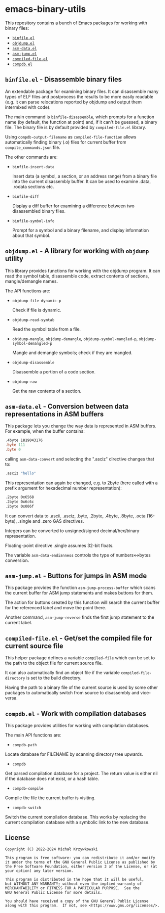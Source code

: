 # emacs-binary-utils #

This repository contains a bunch of Emacs packages for working with binary
files:

- [`binfile.el`](#binfileel---disassemble-binary-files)
- [`objdump.el`](#objdumpel---a-library-for-working-with-objdump-utility)
- [`asm-data.el`](#asm-datael---conversion-between-data-representations-in-asm-buffers)
- [`asm-jump.el`](#asm-jumpel---buttons-for-jumps-in-asm-mode)
- [`compiled-file.el`](#compiled-fileel---getset-the-compiled-file-for-current-source-file)
- [`compdb.el`](#compdbel---work-with-compilation-databases)

## `binfile.el` - Disassemble binary files ##

An extendable package for examining binary files.  It can disassemble many
types of ELF files and postprocess the results to be more easily readable
(e.g. it can parse relocations reported by objdump and output them intermixed
with code).

The main command is `binfile-disassemble`, which prompts for a function name
(by default, the function at point) and, if it can't be guessed, a binary file.
The binary file is by default provided by `compiled-file.el` library.

Using `compdb-output-filename` as `compiled-file-function` allows automatically
finding binary (.o) files for current buffer from `compile_commands.json` file.

The other commands are:

- `binfile-insert-data`

  Insert data (a symbol, a section, or an address range) from a binary file
  into the current disassembly buffer.  It can be used to examine .data,
  .rodata sections etc.

- `binfile-diff`

  Display a diff buffer for examining a difference between two disassembled
  binary files.

- `binfile-symbol-info`

  Prompt for a symbol and a binary filename, and display information about that
  symbol.

## `objdump.el` - A library for working with `objdump` utility ##

This library provides functions for working with the objdump program.  It can
read the symbol table, disassemble code, extract contents of sections,
mangle/demangle names.

The API functions are:

- `objdump-file-dynamic-p`

  Check if file is dynamic.

- `objdump-read-symtab`

  Read the symbol table from a file.

- `objdump-mangle`, `objdump-demangle`, `objdump-symbol-mangled-p`,
`objdump-symbol-demangled-p`

  Mangle and demangle symbols; check if they are mangled.

- `objdump-disassemble`

  Disassemble a portion of a code section.

- `objdump-raw`

  Get the raw contents of a section.

## `asm-data.el` - Conversion between data representations in ASM buffers ##

This package lets you change the way data is represented in ASM buffers.  For
example, when the buffer contains:

```asm
.4byte 1819043176
.byte 111
.byte 0
```

calling `asm-data-convert` and selecting the ".asciz" directive changes that
to:

```asm
.asciz "hello"
```

This representation can again be changed, e.g. to 2byte (here called with a
prefix argument for hexadecimal number representation):

```asm
.2byte 0x6568
.2byte 0x6c6c
.2byte 0x006f
```

It can convert data to .ascii, .asciz, .byte, .2byte, .4byte, .8byte, .octa
(16-byte), .single and .zero GAS directives.

Integers can be converted to unsigned/signed decimal/hex/binary
representation.

Floating-point directive .single assumes 32-bit floats.

The variable `asm-data-endianness` controls the type of numbers<->bytes
conversion.

## `asm-jump.el` - Buttons for jumps in ASM mode ##

This package provides the function `asm-jump-process-buffer` which scans the
current buffer for ASM jump statements and makes buttons for them.

The action for buttons created by this function will search the current buffer
for the referenced label and move the point there.

Another command, `asm-jump-reverse` finds the first jump statement to the
current label.

## `compiled-file.el` - Get/set the compiled file for current source file ##

This helper package defines a variable `compiled-file` which can be
set to the path to the object file for current source file.

It can also automatically find an object file if the variable
`compiled-file-directory` is set to the build directory.

Having the path to a binary file of the current source is used by some
other packages to automatically switch from source to disassembly and
vice-versa.

## `compdb.el` - Work with compilation databases ##

This package provides utilities for working with compilation
databases.

The main API functions are:

- `compdb-path`

Locate database for FILENAME by scanning directory tree upwards.

- `compdb`

Get parsed compilation database for a project. The return value is
either nil if the database does not exist, or a hash table.

- `compdb-compile`

Compile the file the current buffer is visiting.

- `compdb-switch`

Switch the current compilation database. This works by replacing the
current compilation database with a symbolic link to the new database.

## License ##

```
Copyright (C) 2022-2024 Michał Krzywkowski

This program is free software: you can redistribute it and/or modify
it under the terms of the GNU General Public License as published by
the Free Software Foundation, either version 3 of the License, or (at
your option) any later version.

This program is distributed in the hope that it will be useful,
but WITHOUT ANY WARRANTY; without even the implied warranty of
MERCHANTABILITY or FITNESS FOR A PARTICULAR PURPOSE.  See the
GNU General Public License for more details.

You should have received a copy of the GNU General Public License
along with this program.  If not, see <https://www.gnu.org/licenses/>.
```
<!-- Local Variables: -->
<!-- coding: utf-8 -->
<!-- fill-column: 79 -->
<!-- End: -->
